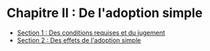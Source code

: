# Chapitre II : De l'adoption simple

- [Section 1 : Des conditions requises et du jugement](section-1)
- [Section 2 : Des effets de l'adoption simple](section-2)
